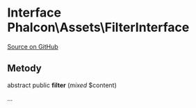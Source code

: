 # Interface **Phalcon\\Assets\\FilterInterface**

<a href="https://github.com/phalcon/cphalcon/blob/master/phalcon/assets/filterinterface.zep" class="btn btn-default btn-sm">Source on GitHub</a>

## Metody

abstract public **filter** (*mixed* $content)

...